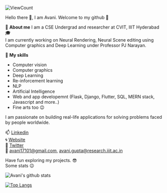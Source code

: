 ![ViewCount](https://views.whatilearened.today/views/github/avani17101/avani17101.svg?cache=remove) <br>

Hello there 👋,
I am Avani. Welcome to my github :stars:

:information_desk_person: **About me**
I am a CSE Undergrad and researcher at CVIT, IIIT Hyderabad :mortar_board: <br>
I am currently working on Neural Rendering, Neural Scene editing using Computer graphics and Deep Learning under Professor PJ Narayan. 


:dart: **My skills**
* Computer vision
* Computer graphics
* Deep Learning
* Re-inforcement learning
* NLP
* Artificial Intelligence
* Web and app developemnt (Flask, Django, Flutter, SQL, MERN stack, Javascript and more..)
* Fine arts too :wink:

 I am passionate on building real-life applications for solving problems faced by people worldwide. 
 
📫 [Linkedin](https://www.linkedin.com/in/avani17101-gupta/) <br>
:cyclone: [Website](https://avani17101.github.io/) <br>
:large_blue_circle: [Twitter](https://twitter.com/Avani_Gupta__) <br>
:email:  avani17101@gmail.com, avani.gupta@research.iiit.ac.in
 
Have fun exploring my projects. :sunglasses: <br>
Some stats :wink:

![Avani's github stats](https://github-readme-stats.vercel.app/api?username=avani17101&count_private=true&show_icons=true&theme=radical)

[![Top Langs](https://github-readme-stats.vercel.app/api/top-langs/?username=avani17101&layout=compact)](https://github.com/avani17101/github-readme-stats)
